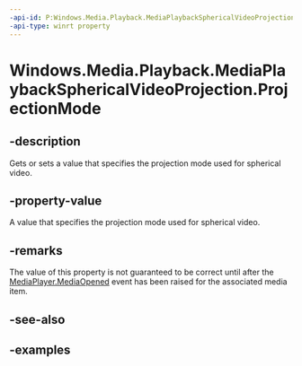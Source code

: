 ```yaml
---
-api-id: P:Windows.Media.Playback.MediaPlaybackSphericalVideoProjection.ProjectionMode
-api-type: winrt property
---
```


<!-- Property syntax.
public SphericalVideoProjectionMode ProjectionMode { get;  set; }
-->

# Windows.Media.Playback.MediaPlaybackSphericalVideoProjection.ProjectionMode

## -description
Gets or sets a value that specifies the projection mode used for spherical video.

## -property-value
A value that specifies the projection mode used for spherical video.

## -remarks
The value of this property is not guaranteed to be correct until after the [MediaPlayer.MediaOpened](mediaplayer_mediaopened.md) event has been raised for the associated media item.

## -see-also

## -examples

